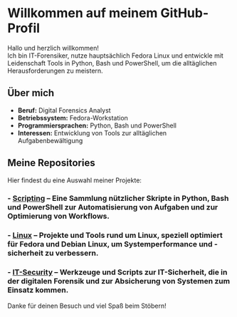 # Willkommen auf meinem GitHub-Profil

Hallo und herzlich willkommen!  
Ich bin IT-Forensiker, nutze hauptsächlich Fedora Linux und entwickle mit Leidenschaft Tools in Python, Bash und PowerShell, um die alltäglichen Herausforderungen zu meistern.

## Über mich

- **Beruf:** Digital Forensics Analyst  
- **Betriebssystem:** Fedora-Workstation  
- **Programmiersprachen:** Python, Bash und PowerShell  
- **Interessen:** Entwicklung von Tools zur alltäglichen Aufgabenbewältigung

## Meine Repositories

Hier findest du eine Auswahl meiner Projekte:

### - [Scripting](https://github.com/BufferTheHutt/Scripting) – Eine Sammlung nützlicher Skripte in Python, Bash und PowerShell zur Automatisierung von Aufgaben und zur Optimierung von Workflows.  
### - [Linux](https://github.com/BufferTheHutt/Linux) – Projekte und Tools rund um Linux, speziell optimiert für Fedora und Debian Linux, um Systemperformance und -sicherheit zu verbessern.  
### - [IT-Security](https://github.com/BufferTheHutt/IT-Security) – Werkzeuge und Scripts zur IT-Sicherheit, die in der digitalen Forensik und zur Absicherung von Systemen zum Einsatz kommen.

Danke für deinen Besuch und viel Spaß beim Stöbern!

